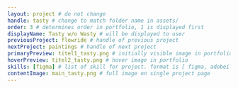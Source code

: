 ```yaml
---
layout: project # do not change
handle: tasty # change to match folder name in assets/
order: 3 # determines order in portfolio, 1 is displayed first
displayName: Tasty w/o Wasty # will be displayed to user
previousProject: flowride # handle of previous project 
nextProject: paintings # handle of next project 
primaryPreview: titel1_tasty.png # initially visible image in portfolio
hoverPreview: titel2_tasty.png # hover image in portfolio
skills: [figma] # list of skill for project. format is [ figma, adobeillustrator, adobephotoshop, adobeindesign, adobexd ]
contentImage: main_tasty.png # full image on single project page
---
```

